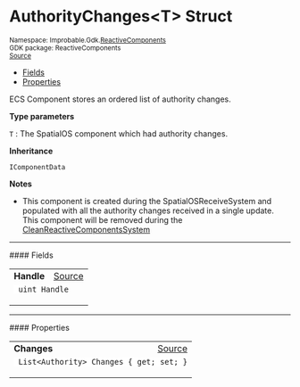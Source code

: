 
# AuthorityChanges&lt;T&gt; Struct
<sup>
Namespace: Improbable.Gdk.<a href="{{urlRoot}}/api/reactive-components-index">ReactiveComponents</a><br/>
GDK package: ReactiveComponents<br/>
<a href="https://www.github.com/spatialos/gdk-for-unity/blob/0.2.0/workers/unity/Packages/com.improbable.gdk.core/ReactiveComponents/Authority/AuthorityChanges.cs/#L17">Source</a>
<style>
a code {
                    padding: 0em 0.25em!important;
}
code {
                    background-color: #ffffff!important;
}
</style>
</sup>
<nav id="pageToc" class="page-toc"><ul><li><a href="#fields">Fields</a>
<li><a href="#properties">Properties</a>
</ul></nav>

</p>



<p>ECS Component stores an ordered list of authority changes. </p>


</p>

<b>Type parameters</b>

<code>T</code> : The SpatialOS component which had authority changes.


</p>

<b>Inheritance</b>

<code>IComponentData</code>


</p>

<b>Notes</b>

- This component is created during the SpatialOSReceiveSystem and populated with all the authority changes received in a single update. This component will be removed during the <a href="{{urlRoot}}/api/reactive-components/clean-reactive-components-system">CleanReactiveComponentsSystem</a>





</p>
<hr style="width:100%; border-top-color:#d8d8d8" />
#### Fields


</p>




<table width="100%">
    <tr>
        <td style="border-right:none"><b>Handle</b></td>
        <td style="border-left:none; text-align:right"><a href="https://www.github.com/spatialos/gdk-for-unity/blob/0.2.0/workers/unity/Packages/com.improbable.gdk.core/ReactiveComponents/Authority/AuthorityChanges.cs/#L19">Source</a></td>
    </tr>
    <tr>
        <td colspan="2">
<code> uint Handle</code></p>


</td>
    </tr>
</table>





</p>
<hr style="width:100%; border-top-color:#d8d8d8" />
#### Properties


</p>




<table width="100%">
    <tr>
        <td style="border-right:none"><b>Changes</b></td>
        <td style="border-left:none; text-align:right"><a href="https://www.github.com/spatialos/gdk-for-unity/blob/0.2.0/workers/unity/Packages/com.improbable.gdk.core/ReactiveComponents/Authority/AuthorityChanges.cs/#L21">Source</a></td>
    </tr>
    <tr>
        <td colspan="2">
<code> List&lt;Authority&gt; Changes { get; set; }</code></p>



</td>
    </tr>
</table>









